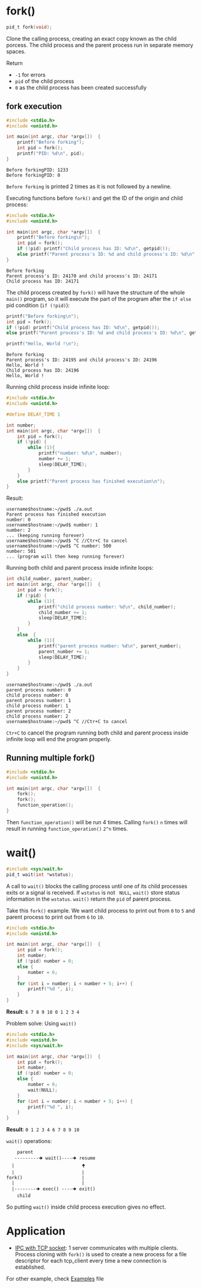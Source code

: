 # fork()

```c
pid_t fork(void);
```

Clone the calling process, creating an exact copy known as the child porcess. The child process and the parent process run in separate memory spaces.

Return

* ``-1`` for errors
* ``pid`` of the child process 
* ``0`` as the child process has been created successfully

## fork execution

```c
#include <stdio.h>
#include <unistd.h>

int main(int argc, char *argv[])  {
	printf("Before forking");
	int pid = fork();
	printf("PID: %d\n", pid);
}
```
```
Before forkingPID: 1233
Before forkingPID: 0
```
``Before forking`` is printed 2 times as it is not followed by a newline.

Executing functions before ``fork()`` and get the ID of the origin and child process:

```c
#include <stdio.h>
#include <unistd.h>

int main(int argc, char *argv[])  {
	printf("Before forking\n");
	int pid = fork();
	if (!pid) printf("Child process has ID: %d\n", getpid());
	else printf("Parent process's ID: %d and child process's ID: %d\n", getpid(), pid);
}
```
```
Before forking
Parent process's ID: 24170 and child process's ID: 24171
Child process has ID: 24171
```

The child process created by ``fork()`` will have the structure of the whole ``main()`` program, so it will execute the part of the program after the ``if else`` pid condition (``if (!pid)``):

```c
printf("Before forking\n");
int pid = fork();
if (!pid) printf("Child process has ID: %d\n", getpid());
else printf("Parent process's ID: %d and child process's ID: %d\n", getpid(), pid);

printf("Hello, World !\n");
```
```
Before forking
Parent process's ID: 24195 and child process's ID: 24196
Hello, World !
Child process has ID: 24196
Hello, World !
```

Running child process inside infinite loop:

```c
#include <stdio.h>
#include <unistd.h>

#define DELAY_TIME 1

int number;
int main(int argc, char *argv[])  {
	int pid = fork();
	if (!pid) {
		while (1){
			printf("number: %d\n", number);
			number += 1;
			sleep(DELAY_TIME);
		}
	} 
	else printf("Parent process has finished execution\n");
}
```

Result:

```
username$hostname:~/pwd$ ./a.out
Parent process has finished execution
number: 0
username$hostname:~/pwd$ number: 1
number: 2
... (keeping running forever)
username$hostname:~/pwd$ ^C //Ctr+C to cancel
username$hostname:~/pwd$ ^C number: 500
number: 501
... (program will then keep running forever)
```

Running both child and parent process inside infinite loops:

```c
int child_number, parent_number;
int main(int argc, char *argv[])  {
	int pid = fork();
	if (!pid) {
        while (1){
            printf("child process number: %d\n", child_number);
            child_number += 1;
            sleep(DELAY_TIME);
        }
    } 
	else  {
        while (1){
            printf("parent process number: %d\n", parent_number);
            parent_number += 1;
            sleep(DELAY_TIME);
        }
    }
}
```

```
username$hostname:~/pwd$ ./a.out
parent process number: 0
child process number: 0
parent process number: 1
child process number: 1
parent process number: 2
child process number: 2
username$hostname:~/pwd$ ^C //Ctr+C to cancel
```

``Ctr+C`` to cancel the program running both child and parent process inside infinite loop will end the program properly.

## Running multiple fork()

```c
#include <stdio.h>
#include <unistd.h>

int main(int argc, char *argv[])  {
	fork();
    fork();
    function_operation();
}
```

Then ``function_operation()`` will be run 4 times. Calling ``fork()`` ``n`` times will result in running ``function_operation()`` ``2^n`` times.

# wait()

```c
#include <sys/wait.h>
pid_t wait(int *wstatus);
```

A call to ``wait()`` blocks the calling process until one of its child processes exits or a signal is received. If ``wstatus`` is not `` NULL``, ``wait()`` store status  information in the ``wstatus``. ``wait()`` return the ``pid`` of parent process.

Take this ``fork()`` example. We want child process to print out from ``0`` to ``5`` and parent process to print out from ``6`` to ``10``.

```c
#include <stdio.h>
#include <unistd.h>

int main(int argc, char *argv[])  {
	int pid = fork();
	int number;
	if (!pid) number = 0;
	else {
		number = 6;
	}	
	for (int i = number; i < number + 5; i++) {
		printf("%d ", i);
	}	
}
```
**Result**: ``6 7 8 9 10 0 1 2 3 4``

Problem solve: Using ``wait()``

```c
#include <stdio.h>
#include <unistd.h>
#include <sys/wait.h>

int main(int argc, char *argv[])  {
	int pid = fork();
	int number;
	if (!pid) number = 0;
	else {
		number = 6;
		wait(NULL);
	}	
	for (int i = number; i < number + 5; i++) {
		printf("%d ", i);
	}	
}
```

**Result**: ``0 1 2 3 4 6 7 8 9 10``

``wait()`` operations:

```
    parent
   ---------🠊 wait()----🠊 resume
  |                         🠉
  |                         |
fork()                      |
  |                         |
  |--------🠊 exec() ----🠊 exit()
    child
```

So putting ``wait()`` inside child process execution gives no effect.

# Application

* [IPC with TCP socket](https://github.com/TranPhucVinh/C/tree/master/Application%20layer/TCP#examples): 1 server communicates with multiple clients. Process cloning with ``fork()`` is used to create a new process for a file descriptor for each tcp_client every time a new connection is established.

For other example, check [Examples](Examples.md) file
